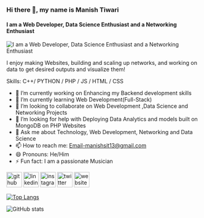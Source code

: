### Hi there 👋, my name is Manish Tiwari
#### I am a Web Developer, Data Science Enthusiast and a Networking Enthusiast 
![I am a Web Developer, Data Science Enthusiast and a Networking Enthusiast ](https://ibb.co/R6xKQmm)

I enjoy making Websites, building and scaling up networks, and working on data to get desired outputs and visualize them!

Skills: C++/ PYTHON / PHP / JS / HTML / CSS

- 🔭 I’m currently working on Enhancing my Backend development skills 
- 🌱 I’m currently learning Web Development(Full-Stack) 
- 👯 I’m looking to collaborate on Web Development ,Data Science and Networking Projects 
- 🤔 I’m looking for help with Deploying Data Analytics and models built on MongoDB on PHP Websites 
- 💬 Ask me about Technology, Web Development, Networking and Data Science 
- 📫 How to reach me: Email-manishsit13@gmail.com 
- 😄 Pronouns: He/Him 
- ⚡ Fun fact: I am a passionate Musician 


[<img src='https://cdn.jsdelivr.net/npm/simple-icons@3.0.1/icons/github.svg' alt='github' height='40'>](https://github.com/manish-9245)  [<img src='https://cdn.jsdelivr.net/npm/simple-icons@3.0.1/icons/linkedin.svg' alt='linkedin' height='40'>](https://www.linkedin.com/in/manishtiwari13/)  [<img src='https://cdn.jsdelivr.net/npm/simple-icons@3.0.1/icons/instagram.svg' alt='instagram' height='40'>](https://www.instagram.com/manishonig/)  [<img src='https://cdn.jsdelivr.net/npm/simple-icons@3.0.1/icons/twitter.svg' alt='twitter' height='40'>](https://twitter.com/manisht_13)  [<img src='https://cdn.jsdelivr.net/npm/simple-icons@3.0.1/icons/icloud.svg' alt='website' height='40'>](manishtiwari.host20.uk/personal%20portfolio/)  

[![Top Langs](https://github-readme-stats.vercel.app/api/top-langs/?username=manish-9245)](https://github.com/anuraghazra/github-readme-stats)

![GitHub stats](https://github-readme-stats.vercel.app/api?username=manish-9245&show_icons=true)  


